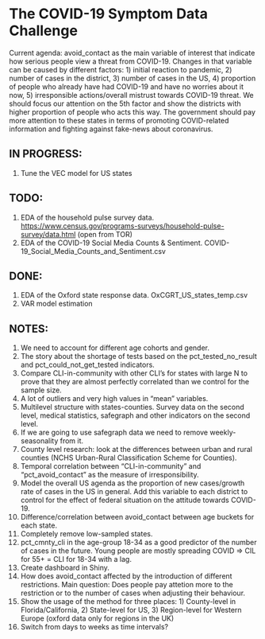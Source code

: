 # The COVID-19 Symptom Data Challenge
Current agenda: avoid_contact as the main variable of interest that indicate how serious people view a threat from COVID-19. Changes in that variable can be caused by different factors: 1) initial reaction to pandemic, 2) number of cases in the district, 3) number of cases in the US, 4) proportion of people who already have had COVID-19 and have no worries about it now, 5) irresponsible actions/overall mistrust towards COVID-19 threat. We should focus our attention on the 5th factor and show the districts with higher proportion of people who acts this way. The government should pay more attention to these states in terms of promoting COVID-related information and fighting against fake-news about coronavirus.

## IN PROGRESS:
1. Tune the VEC model for US states

## TODO:
1. EDA of the household pulse survey data. https://www.census.gov/programs-surveys/household-pulse-survey/data.html (open from TOR)
2. EDA of the COVID-19 Social Media Counts & Sentiment. COVID-19_Social_Media_Counts_and_Sentiment.csv

## DONE:
1. EDA of the Oxford state response data. OxCGRT_US_states_temp.csv
2. VAR model estimation

## NOTES:
1. We need to account for different age cohorts and gender.
2. The story about the shortage of tests based on the pct_tested_no_result and pct_could_not_get_tested indicators.
3. Compare CLI-in-community with other CLI’s for states with large N to prove that they are almost perfectly correlated than we control for the sample size.
4. A lot of outliers and very high values in “mean” variables.
5. Multilevel structure with states-counties. Survey data on the second level, medical statistics, safegraph and other indicators on the second level.
6. If we are going to use safegraph data we need to remove weekly-seasonality from it.
7. County level research: look at the differences between urban and rural counties (NCHS Urban-Rural Classification Scheme for Counties).
8. Temporal correlation between “CLI-in-community” and “pct_avoid_contact” as the measure of irresponsibility.
9.	Model the overall US agenda as the proportion of new cases/growth rate of cases in the US in general. Add this variable to each district to control for the effect of federal situation on the attitude towards COVID-19.
10. Difference/correlation between avoid_contact between age buckets for each state.
11. Completely remove low-sampled states.
12. pct_cmnty_cli in the age-group 18-34 as a good predictor of the number of cases in the future. Young people are mostly spreading COVID => CIL for 55+ = CLI for 18-34 with a lag.
13. Create dashboard in Shiny.
14. How does avoid_contact affected by the introduction of different restrictions. Main question: Does people pay attetion more to the restriction or to the number of cases when adjusting their behaviour.
15. Show the usage of the method for three places: 1) County-level in Florida/California, 2) State-level for US, 3) Region-level for Western Europe (oxford data only for regions in the UK)
16. Switch from days to weeks as time intervals?


